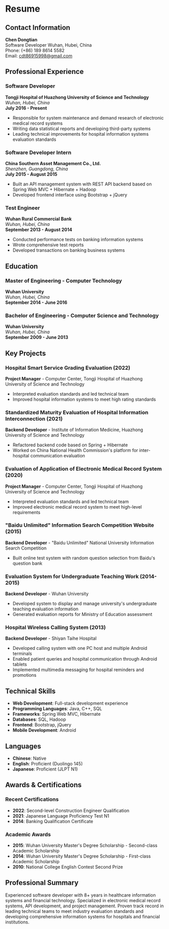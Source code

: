 # Resume

## Contact Information

**Chen Dongtian**  
Software Developer
Wuhan, Hubei, China  
Phone: (+86) 189 8614 5582  
Email: cdt86915998@gmail.com

## Professional Experience

### Software Developer
**Tongji Hospital of Huazhong University of Science and Technology**  
*Wuhan, Hubei, China*  
**July 2016 - Present**

- Responsible for system maintenance and demand research of electronic medical record systems
- Writing data statistical reports and developing third-party systems
- Leading technical improvements for hospital information systems evaluation standards

### Software Developer Intern
**China Southern Asset Management Co., Ltd.**  
*Shenzhen, Guangdong, China*  
**July 2015 - August 2015**

- Built an API management system with REST API backend based on Spring Web MVC + Hibernate + Hadoop
- Developed frontend interface using Bootstrap + jQuery

### Test Engineer
**Wuhan Rural Commercial Bank**  
*Wuhan, Hubei, China*  
**September 2013 - August 2014**

- Conducted performance tests on banking information systems
- Wrote comprehensive test reports
- Developed transactions on banking business systems

## Education

### Master of Engineering - Computer Technology
**Wuhan University**  
*Wuhan, Hubei, China*  
**September 2014 - June 2016**

### Bachelor of Engineering - Computer Science and Technology
**Wuhan University**  
*Wuhan, Hubei, China*  
**September 2009 - June 2013**

## Key Projects

### Hospital Smart Service Grading Evaluation (2022)
**Project Manager** - Computer Center, Tongji Hospital of Huazhong University of Science and Technology
- Interpreted evaluation standards and led technical team
- Improved hospital information systems to meet high rating standards

### Standardized Maturity Evaluation of Hospital Information Interconnection (2021)
**Backend Developer** - Institute of Information Medicine, Huazhong University of Science and Technology
- Refactored backend code based on Spring + Hibernate
- Worked on China National Health Commission's platform for inter-hospital communication evaluation

### Evaluation of Application of Electronic Medical Record System (2020)
**Project Manager** - Computer Center, Tongji Hospital of Huazhong University of Science and Technology
- Interpreted evaluation standards and led technical team
- Improved electronic medical record system to meet high-level requirements

### "Baidu Unlimited" Information Search Competition Website (2015)
**Backend Developer** - "Baidu Unlimited" National University Information Search Competition
- Built online test system with random question selection from Baidu's question bank

### Evaluation System for Undergraduate Teaching Work (2014-2015)
**Backend Developer** - Wuhan University
- Developed system to display and manage university's undergraduate teaching evaluation information
- Generated evaluation reports for Ministry of Education assessment

### Hospital Wireless Calling System (2013)
**Backend Developer** - Shiyan Taihe Hospital
- Developed calling system with one PC host and multiple Android terminals
- Enabled patient queries and hospital communication through Android tablets
- Implemented multimedia messaging for hospital reminders and promotions

## Technical Skills

- **Web Development**: Full-stack development experience
- **Programming Languages**: Java, C++, SQL
- **Frameworks**: Spring Web MVC, Hibernate
- **Databases**: SQL, Hadoop
- **Frontend**: Bootstrap, jQuery
- **Mobile Development**: Android

## Languages

- **Chinese**: Native
- **English**: Proficient (Duolingo 145)
- **Japanese**: Proficient (JLPT N1)

## Awards & Certifications

### Recent Certifications
- **2022**: Second-level Construction Engineer Qualification
- **2021**: Japanese Language Proficiency Test N1
- **2014**: Banking Qualification Certificate

### Academic Awards
- **2015**: Wuhan University Master's Degree Scholarship - Second-class Academic Scholarship
- **2014**: Wuhan University Master's Degree Scholarship - First-class Academic Scholarship
- **2010**: National College English Contest Second Prize

## Professional Summary

Experienced software developer with 8+ years in healthcare information systems and financial technology. Specialized in electronic medical record systems, API development, and project management. Proven track record in leading technical teams to meet industry evaluation standards and developing comprehensive information systems for hospitals and financial institutions.

